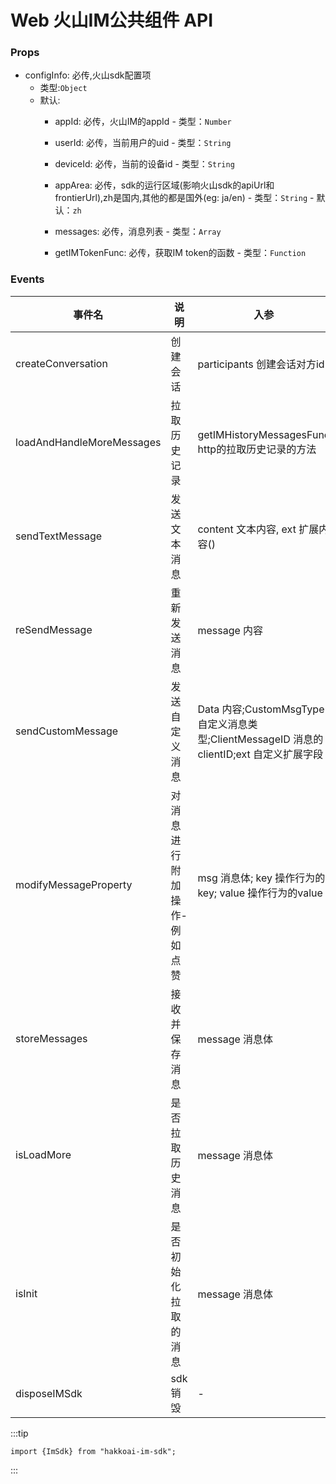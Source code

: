 # Web 火山IM公共组件 API

### Props

- configInfo: 必传,火山sdk配置项
   - 类型:`Object`
   - 默认:
      - appId: 必传，火山IM的appId
            - 类型：`Number`
       
      - userId: 必传，当前用户的uid
            - 类型：`String`
                
      - deviceId: 必传，当前的设备id
            - 类型：`String`

      - appArea: 必传，sdk的运行区域(影响火山sdk的apiUrl和frontierUrl),zh是国内,其他的都是国外(eg: ja/en)
            - 类型：`String`
            - 默认：`zh`
          
      - messages: 必传，消息列表
            - 类型：`Array`
   
      - getIMTokenFunc: 必传，获取IM token的函数
            - 类型：`Function`
       
### Events

| 事件名       | 说明   |入参  | 入参类型 | 回调参数                                                                    |
| ------------ | -------- | ---------------------------|------------------------|------------------------ |
| createConversation | 创建会话  | participants 创建会话对方id | `String` | conversation 创建成功返回的会话对象 |
| loadAndHandleMoreMessages    | 拉取历史记录 |  getIMHistoryMessagesFunc http的拉取历史记录的方法 | `Function` | Promise(response:拉取历史消息成功的回调/error:拉取历史消息失败的回调)                                                                          |
| sendTextMessage | 发送文本消息     | content 文本内容, ext 扩展内容() | content `String`; ext `Json`|response 发送文本消息结果                                                 |
|reSendMessage|重新发送消息|message 内容 | message 消息体 |response 重新发送消息结果
|sendCustomMessage|发送自定义消息|Data 内容;CustomMsgType 自定义消息类型;ClientMessageID 消息的clientID;ext 自定义扩展字段 | Data `String`; CustomMsgType `Number`;ClientMessageID `String`;ext `Json` |response 发送自定义消息结果 
| modifyMessageProperty | 对消息进行附加操作-例如 点赞  | msg 消息体; key 操作行为的key; value 操作行为的value | msg `Message`消息体; key `String`; value `String` | response 操作成功的返回对象; error 操作失败的返回|
| storeMessages | 接收并保存消息  | message 消息体 | message `Message`消息体;  | -|
| isLoadMore | 是否拉取历史消息  | message 消息体 | message `Message`消息体;  | -|
| isInit | 是否初始化拉取的消息  | message 消息体 | message `Message`消息体;  | -|
| disposeIMSdk | sdk销毁  | - | - | -|

:::tip

```
import {ImSdk} from "hakkoai-im-sdk";
```

:::